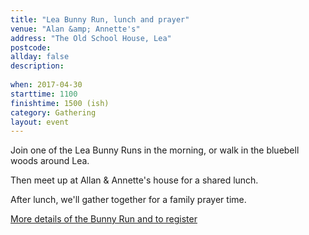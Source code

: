 ```yaml
---
title: "Lea Bunny Run, lunch and prayer"
venue: "Alan &amp; Annette's"
address: "The Old School House, Lea"
postcode: 
allday: false
description: 
  
when: 2017-04-30
starttime: 1100
finishtime: 1500 (ish)
category: Gathering
layout: event
---
```

Join one of the Lea Bunny Runs in the morning, or walk in the bluebell woods around Lea.

Then meet up at Allan &amp; Annette's house for a shared lunch.

After lunch, we'll gather together for a family prayer time.

<a href="http://www.leabunnyrun.co.uk/" target="_blank">More details of the Bunny Run and to register</a>